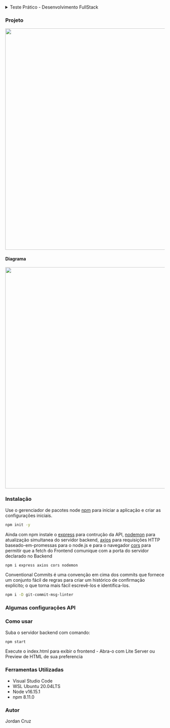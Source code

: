 ### 

<details>
<summary> Teste Prático - Desenvolvimento FullStack </summary>
<div class="text-justify">

Esse arquivo tem como objetivo esclarecer como deve ser feito o Teste Prático para a sua aplicação para a Osten Moove. Leia atentamente todas as instruções para que você realize o seu teste tranquilamente.

### Objetivos e Avisos
1. Este teste tem como intuito avaliar os seus conhecimentos técnicos para a sua candidatura de desenvolvedor Full Stack para a Osten Moove.
2. O objetivo deste teste é avaliar as suas habilidades em:
- Entendimento de escopo e requisitos;
- Programação back-endk usando o runtime JavaScript Node.js, usando TypeScript;
- Acesso e estruturação do banco de dados usando um ORM (Lucid, Sequelize ou Prisma);
- Programação front-end usando o framework Quasar, que utiliza como base o framework Vue.js.
- Integração entre o back-end e o front-end.
- Tomada de decisões acerca da estrutura e do processo de elaboração do sistema.
3. A Osten Moove não utilizará o código desenvolvido em qualquer outro software que estejasendo desenvolvido para os seus clientes, tampouco será comercializado. Os direitos permanecerão com o concorrente.
4. A Osten Moove apenas utilizará o código desenvolvido para avaliar o candidato durante o processo de avaliação, não sendo utilizado após esse processo.

### Escopo do Projeto
O projeto é dividido em duas partes, uma parte de back-end e outra parte de front-end.

#### Back-end
Você deve fazer uma API back-end de cadastro de empresas. Para o nosso entendimento, Empresa é uma entidade que deve ser salva no banco de dados, que contêm os seguintes dados.
1. Id da empresa (deve ser autoincrementado, ou seja, não precisa ser informado)
2. Razão Social da Empresa
3. Nome Fantasia da Empresa
4. CNPJ da Empresa
5. Endereço da empresa (cada empresa deve ter um endereço)
- Logradouro da empresa (nome da Rua/Avenida)
- Número do logradouro
- Complemento (opcional)
- Bairro
- Cidade
- Estado
6. Telefone de Contato (com prefixo)

A API deve fazer as seguintes operações, seguindo o padrão REST:

1. Uma rota de listagem de todas as empresas cadastradas no sistema, havendo a possibilidade de colocar um parâmetro de busca por razão social da empresa, que deve pesquisar as empresas que contenham na Razão Social o texto indicado neste parâmetro.
2. Uma rota para detalhar os dados da empresa pelo ID informado na URL. Caso o ID não exista no banco de dados, deve disparar um erro 404.
3. Uma rota para salvar os dados da empresa. Deve validar os inputs para que todos os campos indicados no modelo de dados obrigatórios (são aqueles que não são indicados como opcionais), recusando inputs que não contenham todos os dados obrigatórios. A rota também deve validar se o CNPJ informado é válido pelo dígito verificador. Além disso, a rota deve verificar se o CNPJ informado já estiver cadastrado na tabela, negando a requisição. Se todas as condições forem satsfeitas, deve ser salvo no banco de dados, retornando o código 201, e os dados da empresa salvo.
4. Uma rota PATCH para atualizar os dados da empresa cujo id informado na URL, validando a questão de CNPJs inválidos.
5. Uma rota DELETE para deletar os dados da empresa cujo id informado na URL, disparando erro 404 em caso de dados inexistentes e disparando 204 em caso de remoção concluída com êxito.
A API deve ser implementada para ser executada em um runtime Node.JS, podendo ser usado um framework (como por exemplo Nest). Os dados da empresa deverão ser salvos usando um banco de dados relacional (podendo ser SQLite, MySQL), devendo ser usado um ORM para fazer as operações do banco de dados (como por exemplo Prisma ou Lucid). Deve conter nessa API alguma forma de criação das tabelas do banco de dados, por meio de migrações. A API deve permitir a especificação dos parâmetros de conexão com o banco de dados por meio de um arquivo env.

#### Front-end
Você deve fazer um projeto Front-end usando o framework Quasar, contendo uma interface HTML/Javascript que interage com essa API acima. Ou seja, você deve   fazer o layout desta página e fazer as integrações com essa API que você construiu. Esse front-end deve ter:
1. Uma tabela contendo uma lista de empresas, contendo id, razão social e CNPJ, um botão para mais detalhes, outro para editar a empresa, e outro para apagar a empresa.
2. Quando a pessoa clicar no botão de mais detalhes, deve ser exibido um modal indicando todos os dados da empresa cadastrada.
3. Quando a pessoa clicar no botão de editar a empresa, aparecerá um modal com os dados atuais da empresa, e deverá permitir o usuário inputar os novos dados da empresa e submeter os dados para a API, para fazer a edição.
4. Quando a pessoa clicar no botão de apagar a empresa, aparecerá um modal exigindo a confirmação da remoção da empresa para o usuário. Ao confirmar, deve ser submetida um pedido de remoção de dados na API, e a tabela deve atualizar com a lista atualizada de empresas.
5. Acima da tabela de lista de empresas, deve conter um campo de pesquisa de empresas por razão social, devendo receber os dados digitados e submeter uma pesquisa na API de empresas por razão social.
6. Também acima da tabela da lista de empresas, deverá conter um botão para adicionar uma nova empresa no sistema. Deve ser aberto um modal ou um formulário para permitir o usuário digitar os novos dados da empresa e submeter a API a criação. Se a API retornar 201, deve ser atualizada a tabela de empresas.

#### O que é necessário enviar
Você deve construir o projeto front-end e back-end em um repositório Git único e público hospedado no Gitlab (preferível), Github ou Bitbucket, sendo uma pasta para o projeto front-end e outra pasta para o projeto back-end. Na raiz do projeto, deve conter um arquivo README.md com todas as instruções necessárias para criar o banco de dados, configurar a API backend, rodar a API back-end, configurar o front-end com a URL da API e rodar o front-end.

</div>
</details>

### Projeto
<img width="700" src="">

#### Diagrama
<img width="700" src="">

### Instalação

Use o gerenciador de pacotes node [npm](https://docs.npmjs.com/cli/v8/commands/npm-init) para iniciar a aplicação e criar as configurações iniciais.

```bash
npm init -y
```
Ainda com npm instale o [express](https://www.npmjs.com/package/expresst) para contrução da API, [nodemon](https://www.npmjs.com/package/nodemon) para atualização simultanea do servidor backend, [axios](https://www.npmjs.com/package/axios) para requisições HTTP baseado-em-promessas para o node.js e para o navegador [cors](https://www.npmjs.com/package/cors) para permitir que a fetch do Frontend comunique com a porta do servidor declarado no Backend
```bash
npm i express axios cors nodemon
```
Conventional Commits é uma convenção em cima dos commits que fornece um conjunto fácil de regras para criar um histórico de confirmação explícito; o que torna mais fácil escrevê-los e identifica-los. 
```bash
npm i -D git-commit-msg-linter
```
### Algumas configurações API


### Como usar
Suba o servidor backend com comando:
```bash
npm start
```
Execute o index.html para exibir o frontend - Abra-o com Lite Server ou Preview de HTML de sua preferencia

### Ferramentas Utilizadas
- Visual Studio Code
- WSL Ubuntu 20.04LTS
- Node v16.15.1
- npm 8.11.0

### Autor
Jordan Cruz

